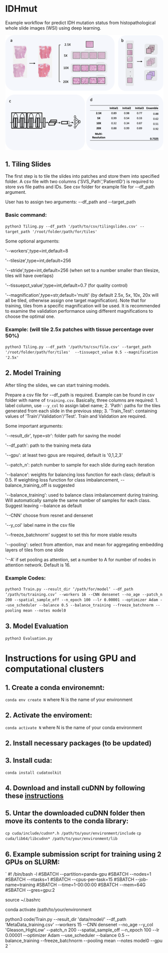 # IDHmut
Example workflow for predict IDH mutation status from histopathological whole slide images (WSI) using deep learning.
<p align="left">
  <img src="/Figures/Picture1.png" width="600" title="workflow">
</p>

## 1. Tiling Slides
The first step is to tile the slides into patches and store them into specified folder. A csv file with two columns ('SVS_Path','PatientID') is required to store svs file paths and IDs. See csv folder for example file for --df_path argument.

User has to assign two arguments: --df_path and --target_path

### Basic command:

`python3 Tiling.py --df_path '/path/to/csv/tilingslides.csv' --target_path '/root/folder/path/for/tiles' `

Some optional arguments:

'--workers',type=int,default=8

'--tilesize',type=int,default=256

'--stride',type=int,default=256 (when set to a number smaller than tilesize, tiles will have overlaps)

'--tissuepct_value',type=int,default=0.7 (for quality control)

'--magnification',type=str,default='multi' (by default 2.5x, 5x, 10x, 20x will all be tiled, otherwise assign one target magnification). Note that for training, tiles from a specific magnification will be used. It is recommended to examine the validation performance using different magnifications to choose the optimal one. 

### Example: (will tile 2.5x patches with tissue percentage over 50%)

`python3 Tiling.py --df_path '/path/to/csv/file.csv' --target_path '/root/folder/path/for/tiles'  --tissuepct_value 0.5 --magnification '2.5x'`


## 2. Model Training

After tiling the slides, we can start training models. 

Prepare a csv file for --df_path is required. Example can be found in csv folder with name of `training.csv`. Basically, three columns are required: 1. label column, use `--y_col` to assign label name; 2. 'Path': paths for the tiles generated from each slide in the previous step; 3. 'Train_Test': containing values of 'Train'/'Validation'/'Test'. Train and Validation are required.

Some important arguments:

'--result_dir', type=str': folder path for saving the model

'--df_path': path to the training meta data

'--gpu': at least two gpus are required, default is '0,1,2,3'

'--patch_n': patch number to sample for each slide during each iteration 

'--balance': weights for balancing loss function for each class; default is 0.5. If weighting loss function for class imbalancement, --balance_training_off is suggested

'--balance_training': used to balance class imbalancement during training. Will automatically sample the same number of samples for each class. Suggest leaving --balance as default

'--CNN' choose from resnet and densenet

'--y_col' label name in the csv file

'--freeze_batchnorm' suggest to set this for more stable results

'--pooling': select from attention, max and mean for aggregating embedding layers of tiles from one slide

'--A' if set pooling as attention, set a number to A for number of nodes in attention network. Default is 16.

### Example Codes:

`python3 Train.py --result_dir ‘/path/for/model’ --df_path ‘/path/to/training.csv’ --workers 16 --CNN densenet --no_age --patch_n 200 --spatial_sample_off --n_epoch 100 --lr 0.00001 --optimizer Adam --use_scheduler --balance 0.5 --balance_training --freeze_batchnorm --pooling mean --notes model0`

## 3. Model Evaluation
`python3 Evaluation.py`


# Instructions for using GPU and computational clusters
## 1. Create a conda environemnt:
`conda env create N` where N is the name of your environment

## 2. Activate the enviroment:
`conda activate N` where N is the name of your conda environment

## 2. Install necessary packages (to be updated)

## 3. Install cuda:
`conda install cudatoolkit`

## 4. Download and install cuDNN by following these [instructions](https://docs.nvidia.com/deeplearning/cudnn/install-guide/index.html)

## 5. Untar the downloaded cuDNN folder then move its contents to the conda library:
`cp cuda/include/cudnn*.h /path/to/your/environment/include`
`cp cuda/lib64/libcudnn* /path/to/your/environment/lib`

## 6. Example submission script for training using 2 GPUs on SLURM:

`
#! /bin/bash -l
#SBATCH --partition=panda-gpu
#SBATCH --nodes=1
#SBATCH --ntasks=1
#SBATCH --cpus-per-task=15
#SBATCH --job-name=training
#SBATCH --time=1-00:00:00
#SBATCH --mem=64G
#SBATCH --gres=gpu:2

source ~/.bashrc

conda activate /path/to/your/environment

python3 code/Train.py --result_dir 'data/model/' --df_path 'MetaData_training.csv' --workers 15 --CNN densenet --no_age --y_col 'Gleason_HighLow' --patch_n 200 --spatial_sample_off --n_epoch 100 --lr 0.00001 --optimizer Adam --use_scheduler --balance 0.5 --balance_training --freeze_batchnorm --pooling mean --notes model0 --gpu 2
`


  






  


